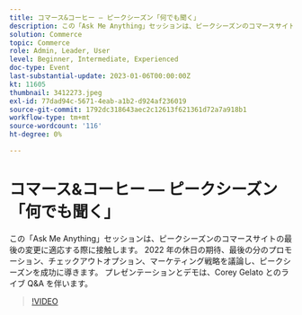 ```yaml
---
title: コマース&コーヒー — ピークシーズン「何でも聞く」
description: この「Ask Me Anything」セッションは、ピークシーズンのコマースサイトの最後の変更に適応する際に接触します。 2022 年の休日の期待、最後の分のプロモーション、チェックアウトオプション、マーケティング戦略を議論し、ピークシーズンを成功に導きます。 プレゼンテーションとデモは、Corey Gelato とのライブ Q&A を伴います。
solution: Commerce
topic: Commerce
role: Admin, Leader, User
level: Beginner, Intermediate, Experienced
doc-type: Event
last-substantial-update: 2023-01-06T00:00:00Z
kt: 11605
thumbnail: 3412273.jpeg
exl-id: 77dad94c-5671-4eab-a1b2-d924af236019
source-git-commit: 1792dc318643aec2c12613f621361d72a7a918b1
workflow-type: tm+mt
source-wordcount: '116'
ht-degree: 0%

---
```


# コマース&amp;コーヒー — ピークシーズン「何でも聞く」

この「Ask Me Anything」セッションは、ピークシーズンのコマースサイトの最後の変更に適応する際に接触します。 2022 年の休日の期待、最後の分のプロモーション、チェックアウトオプション、マーケティング戦略を議論し、ピークシーズンを成功に導きます。 プレゼンテーションとデモは、Corey Gelato とのライブ Q&amp;A を伴います。

>[!VIDEO](https://video.tv.adobe.com/v/3412273/?quality=12&learn=on)
